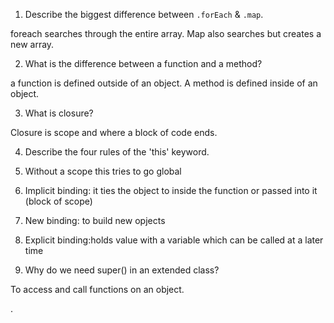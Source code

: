 1. Describe the biggest difference between `.forEach` & `.map`.

foreach searches through the entire array. Map also searches but creates a new array.

2. What is the difference between a function and a method?

a  function is defined outside of an object. A method is defined inside of an object.

3. What is closure?

Closure is scope and where a block of code ends.  

4. Describe the four rules of the 'this' keyword.

1. Without a scope this tries to go global
2. Implicit binding: it ties the object to inside the function or passed into it (block of scope)
3. New binding: to build new opjects
4. Explicit binding:holds value with a variable which can be called at a later time

5. Why do we need super() in an extended class?

To access and call functions on an object. 

.
